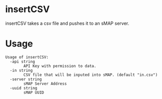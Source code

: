 # insertCSV
insertCSV takes a csv file and pushes it to an sMAP server.

# Usage
```
Usage of insertCSV:
  -api string
    	API Key with permission to data.
  -in string
    	CSV file that will be inputed into sMAP. (default "in.csv")
  -server string
    	sMAP Server Address
  -uuid string
    	sMAP UUID
```
